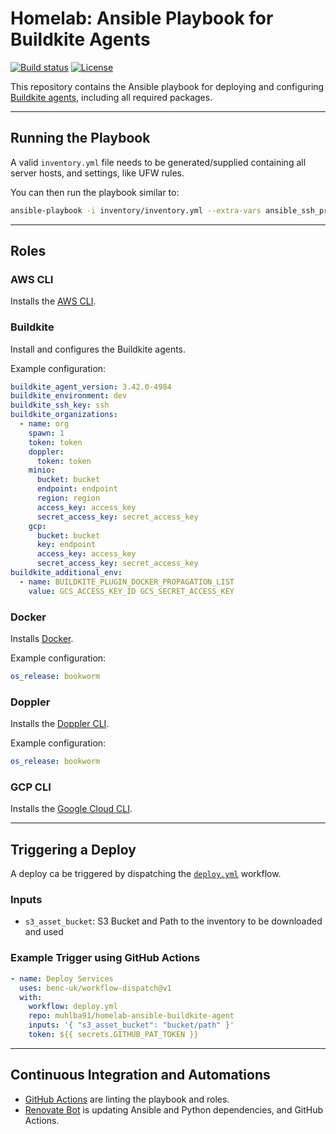 # Homelab: Ansible Playbook for Buildkite Agents

[![Build status](https://img.shields.io/github/actions/workflow/status/muhlba91/homelab-ansible-buildkite-agent/pipeline.yml?style=for-the-badge)](https://github.com/muhlba91/homelab-ansible-buildkite-agent/actions/workflows/pipeline.yml)
[![License](https://img.shields.io/github/license/muhlba91/homelab-ansible-buildkite-agent?style=for-the-badge)](LICENSE.md)

This repository contains the Ansible playbook for deploying and configuring [Buildkite agents](https://buildkite.com/docs/agent/v3), including all required packages.

---

## Running the Playbook

A valid `inventory.yml` file needs to be generated/supplied containing all server hosts, and settings, like UFW rules.

You can then run the playbook similar to:

```bash
ansible-playbook -i inventory/inventory.yml --extra-vars ansible_ssh_private_key_file=inventory/ssh.key site.yml
```

---

## Roles

### AWS CLI

Installs the [AWS CLI](https://docs.aws.amazon.com/cli/latest/userguide/getting-started-install.html).

### Buildkite

Install and configures the Buildkite agents.

Example configuration:

```yaml
buildkite_agent_version: 3.42.0-4984
buildkite_environment: dev
buildkite_ssh_key: ssh
buildkite_organizations:
  - name: org
    spawn: 1
    token: token
    doppler:
      token: token
    minio:
      bucket: bucket
      endpoint: endpoint
      region: region
      access_key: access_key
      secret_access_key: secret_access_key
    gcp:
      bucket: bucket
      key: endpoint
      access_key: access_key
      secret_access_key: secret_access_key
buildkite_additional_env:
  - name: BUILDKITE_PLUGIN_DOCKER_PROPAGATION_LIST
    value: GCS_ACCESS_KEY_ID GCS_SECRET_ACCESS_KEY
```

### Docker

Installs [Docker](http://docker.com).

Example configuration:

```yaml
os_release: bookworm
```

### Doppler

Installs the [Doppler CLI](https://docs.doppler.com/docs/cli).

Example configuration:

```yaml
os_release: bookworm
```

### GCP CLI

Installs the [Google Cloud CLI](https://cloud.google.com/sdk/docs/install).

---

## Triggering a Deploy

A deploy ca be triggered by dispatching the [`deploy.yml`](.github/workflows/deploy.yml) workflow.

### Inputs

- `s3_asset_bucket`: S3 Bucket and Path to the inventory to be downloaded and used

### Example Trigger using GitHub Actions

```yaml
- name: Deploy Services
  uses: benc-uk/workflow-dispatch@v1
  with:
    workflow: deploy.yml
    repo: muhlba91/homelab-ansible-buildkite-agent
    inputs: '{ "s3_asset_bucket": "bucket/path" }'
    token: ${{ secrets.GITHUB_PAT_TOKEN }}
```

---

## Continuous Integration and Automations

- [GitHub Actions](https://docs.github.com/en/actions) are linting the playbook and roles.
- [Renovate Bot](https://github.com/renovatebot/renovate) is updating Ansible and Python dependencies, and GitHub Actions.
